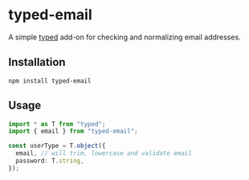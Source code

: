 # typed-email

A simple [typed](https://github.com/brielov/typed) add-on for checking and normalizing email addresses.

## Installation

```shell
npm install typed-email
```

## Usage

```typescript
import * as T from "typed";
import { email } from "typed-email";

const userType = T.object({
  email, // will trim, lowercase and validate email
  password: T.string,
});
```
